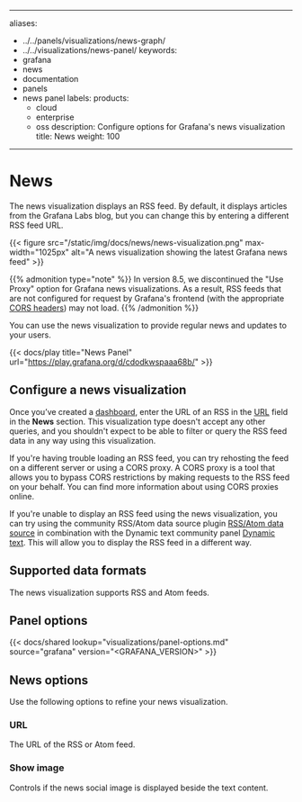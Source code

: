 -----

aliases:

- ../../panels/visualizations/news-graph/
- ../../visualizations/news-panel/
  keywords:
- grafana
- news
- documentation
- panels
- news panel
  labels:
  products:
  - cloud
  - enterprise
  - oss
    description: Configure options for Grafana's news visualization
    title: News
    weight: 100

-----

# News

The news visualization displays an RSS feed. By default, it displays articles from the Grafana Labs blog, but you can change this by entering a different RSS feed URL.

{{\< figure src="/static/img/docs/news/news-visualization.png" max-width="1025px" alt="A news visualization showing the latest Grafana news feed" \>}}

{{% admonition type="note" %}}
In version 8.5, we discontinued the "Use Proxy" option for Grafana news visualizations. As a result, RSS feeds that are not configured for request by Grafana's frontend (with the appropriate [CORS headers](https://developer.mozilla.org/en-US/docs/Web/HTTP/CORS)) may not load.
{{% /admonition %}}

You can use the news visualization to provide regular news and updates to your users.

{{\< docs/play title="News Panel" url="https://play.grafana.org/d/cdodkwspaaa68b/" \>}}

## Configure a news visualization

Once you’ve created a [dashboard](https://grafana.com/docs/grafana/\<GRAFANA_VERSION\>/dashboards/build-dashboards/create-dashboard/), enter the URL of an RSS in the [URL](#url) field in the **News** section. This visualization type doesn't accept any other queries, and you shouldn't expect to be able to filter or query the RSS feed data in any way using this visualization.

If you're having trouble loading an RSS feed, you can try rehosting the feed on a different server or using a CORS proxy. A CORS proxy is a tool that allows you to bypass CORS restrictions by making requests to the RSS feed on your behalf. You can find more information about using CORS proxies online.

If you're unable to display an RSS feed using the news visualization, you can try using the community RSS/Atom data source plugin [RSS/Atom data source](https://grafana.com/grafana/plugins/volkovlabs-rss-datasource/) in combination with the Dynamic text community panel [Dynamic text](https://grafana.com/grafana/plugins/marcusolsson-dynamictext-panel/). This will allow you to display the RSS feed in a different way.

## Supported data formats

The news visualization supports RSS and Atom feeds.

## Panel options

{{\< docs/shared lookup="visualizations/panel-options.md" source="grafana" version="\<GRAFANA\_VERSION\>" \>}}

## News options

Use the following options to refine your news visualization.

### URL

The URL of the RSS or Atom feed.

### Show image

Controls if the news social image is displayed beside the text content.
